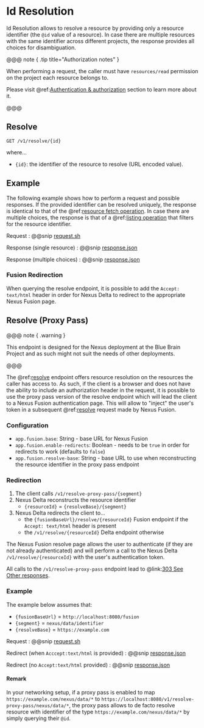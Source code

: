 # Id Resolution

Id Resolution allows to resolve a resource by providing only a resource identifier (the `@id` value of a resource). In
case there are multiple resources with
the same identifier across different projects, the response provides all choices for disambiguation.

@@@ note { .tip title="Authorization notes" }

When performing a request, the caller must have `resources/read` permission on the project each resource belongs to.

Please visit @ref:[Authentication & authorization](authentication.md) section to learn more about it.

@@@

## Resolve

```
GET /v1/resolve/{id}
```

where...

- `{id}`: the identifier of the resource to resolve (URL encoded value).

## Example

The following example shows how to perform a request and possible responses. If the provided identifier can be resolved
uniquely, the response is identical to that of the @ref:[resource fetch operation](resources-api.md#fetch). In case there are multiple choices, the
response is that of a @ref:[listing operation](resources-api.md#list) that filters for the resource identifier.

Request
:   @@snip [request.sh](assets/id-resolution/request.sh)

Response (single resource)
:   @@snip [response.json](assets/id-resolution/single-resolution-response.json)

Response (multiple choices)
:   @@snip [response.json](assets/id-resolution/multiple-resolution-response.json)

### Fusion Redirection

When querying the resolve endpoint, it is possible to add the `Accept: text/html` header in order for Nexus Delta to
redirect to the appropriate Nexus Fusion page.

## Resolve (Proxy Pass)

@@@ note { .warning }

This endpoint is designed for the Nexus deployment at the Blue Brain Project and as such might not suit the needs of
other deployments.

@@@

The @ref:[resolve](#resolve) endpoint offers resource resolution on the resources the caller has access to. As such, if
the client is a browser and does not have the ability to include an authorization header in the request, it is possible
to use the proxy pass version of the resolve endpoint which will lead the client to a Nexus Fusion authentication page.
This will allow to "inject" the user's token in a subsequent @ref:[resolve](#resolve) request made by Nexus Fusion.

### Configuration

* `app.fusion.base`: String - base URL for Nexus Fusion
* `app.fusion.enable-redirects`: Boolean - needs to be `true` in order for redirects to work (defaults to `false`)
* `app.fusion.resolve-base`: String - base URL to use when reconstructing the resource identifier in the
  proxy pass endpoint

### Redirection

1. The client calls `/v1/resolve-proxy-pass/{segment}`
2. Nexus Delta reconstructs the resource identifier
    * `{resourceId}` = `{resolveBase}/{segment}`
3. Nexus Delta redirects the client to...
    * the `{fusionBaseUrl}/resolve/{resourceId}` Fusion endpoint if the `Accept: text/html` header is present
    * the `/v1/resolve/{resourceId}` Delta endpoint otherwise

The Nexus Fusion resolve page allows the user to authenticate (if they are not already authenticated) and will perform a
call to the Nexus Delta `/v1/resolve/{resourceId}` with the user's authentication token.

All calls to the `/v1/resolve-proxy-pass` endpoint lead to
@link:[303 See Other responses](https://developer.mozilla.org/en-US/docs/Web/HTTP/Status/303).

### Example

The example below assumes that:

* `{fusionBaseUrl}` = `http://localhost:8080/fusion`
* `{segment}` = `nexus/data/identifier`
* `{resolveBase}` = `https://example.com`

Request
:   @@snip [request.sh](assets/id-resolution/proxy-request.sh)

Redirect (when `Acccept:text/html` is provided)
:   @@snip [response.json](assets/id-resolution/proxy-response-fusion.html)

Redirect (no `Accept:text/html` provided)
:   @@snip [response.json](assets/id-resolution/proxy-response-delta.html)

#### Remark

In your networking setup, if a proxy pass is enabled to map `https://example.com/nexus/data/*`
to `https://localhost:8080/v1/resolve-proxy-pass/nexus/data/*`, the proxy pass allows to de facto resolve resource with
identifier of the type `https://example.com/nexus/data/*` by simply querying their `@id`.